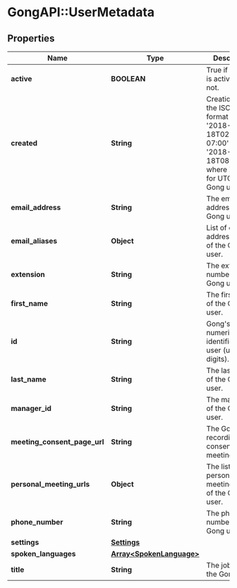 # GongAPI::UserMetadata

## Properties
Name | Type | Description | Notes
------------ | ------------- | ------------- | -------------
**active** | **BOOLEAN** | True if the user is active, false if not. | [optional] 
**created** | **String** | Creation time in the ISO-8601 format (e.g., &#x27;2018-02-18T02:30:00-07:00&#x27; or &#x27;2018-02-18T08:00:00Z&#x27;, where Z stands for UTC);of the Gong user. | [optional] 
**email_address** | **String** | The email address of the Gong user. | [optional] 
**email_aliases** | **Object** | List of email address aliases of the Gong user. | [optional] 
**extension** | **String** | The extension number of the Gong user. | [optional] 
**first_name** | **String** | The first name of the Gong user. | [optional] 
**id** | **String** | Gong&#x27;s unique numeric identifier for the user (up to 20 digits). | [optional] 
**last_name** | **String** | The last name of the Gong user. | [optional] 
**manager_id** | **String** | The manager ID of the Gong user. | [optional] 
**meeting_consent_page_url** | **String** | The Gong recording consent meeting link | [optional] 
**personal_meeting_urls** | **Object** | The list of personal meeting URLs of the Gong user. | [optional] 
**phone_number** | **String** | The phone number of the Gong user. | [optional] 
**settings** | [**Settings**](Settings.md) |  | [optional] 
**spoken_languages** | [**Array&lt;SpokenLanguage&gt;**](SpokenLanguage.md) |  | [optional] 
**title** | **String** | The job title of the Gong user. | [optional] 

